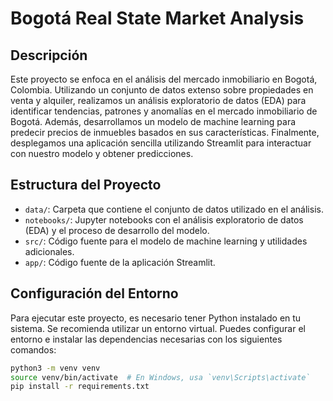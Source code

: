 # Bogotá Real State Market Analysis

## Descripción
Este proyecto se enfoca en el análisis del mercado inmobiliario en Bogotá, Colombia. Utilizando un conjunto de datos extenso sobre propiedades en venta y alquiler, 
realizamos un análisis exploratorio de datos (EDA) para identificar tendencias, patrones y anomalías en el mercado inmobiliario de Bogotá. 
Además, desarrollamos un modelo de machine learning para predecir precios de inmuebles basados en sus características. 
Finalmente, desplegamos una aplicación sencilla utilizando Streamlit para interactuar con nuestro modelo y obtener predicciones.

## Estructura del Proyecto
- `data/`: Carpeta que contiene el conjunto de datos utilizado en el análisis.
- `notebooks/`: Jupyter notebooks con el análisis exploratorio de datos (EDA) y el proceso de desarrollo del modelo.
- `src/`: Código fuente para el modelo de machine learning y utilidades adicionales.
- `app/`: Código fuente de la aplicación Streamlit.


## Configuración del Entorno
Para ejecutar este proyecto, es necesario tener Python instalado en tu sistema. Se recomienda utilizar un entorno virtual. Puedes configurar el entorno e instalar las dependencias necesarias con los siguientes comandos:

```bash
python3 -m venv venv
source venv/bin/activate  # En Windows, usa `venv\Scripts\activate`
pip install -r requirements.txt
